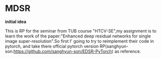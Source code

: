 # MDSR
**initial idea**

This is RP for the seminar from TUB course "HTCV-SE",my assignment is to learn the work of the paper:"Enhanced deep
residual networks for single image super-resolution".So first I' going to try to reimplement their code in pytorch, and take there official pytorch version RP(sanghyun-son:https://github.com/sanghyun-son/EDSR-PyTorch) as reference.
